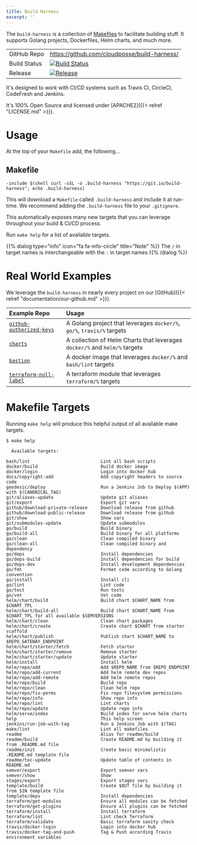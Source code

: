 ```yaml
---
title: Build Harness
excerpt: ''
---
```


The `build-harness` is a collection of [Makefiles](/tools/make) to facilitate building stuff. It supports Golang projects, Dockerfiles, Helm charts, and much more.

|              |                                                                                                                                        |
|:-------------|:---------------------------------------------------------------------------------------------------------------------------------------|
| GitHub Repo  | <https://github.com/cloudposse/build-harness/>                                                                                         |
| Build Status | [![Build Status](https://travis-ci.org/cloudposse/build-harness.svg)](https://travis-ci.org/cloudposse/build-harness)                  |
| Release      | [![Release](https://img.shields.io/github/release/cloudposse/build-harness.svg)](https://github.com/cloudposse/build-harness/releases) |

It's designed to work with CI/CD systems such as Travis CI, CircleCI, CodeFresh and Jenkins.

It's 100% Open Source and licensed under [APACHE2]({{< relref "LICENSE.md" >}}).

# Usage

At the top of your `Makefile` add, the following...

## Makefile

```shell
-include $(shell curl -sSL -o .build-harness "https://git.io/build-harness"; echo .build-harness)
```

This will download a `Makefile` called `.build-harness` and include it at run-time. We recommend adding the `.build-harness` file to your `.gitignore`.

This automatically exposes many new targets that you can leverage throughout your build & CI/CD process.

Run `make help` for a list of available targets.

{{% dialog type="info" icon="fa fa-info-circle" title="Note" %}}
The `/` in target names is interchangeable with the `:` in target names
{{% /dialog %}}

# Real World Examples

We leverage the `build-harness` in nearly every project on our [GitHub]({{< relref "documentation/our-github.md" >}}).

| Example Repo                                                                      | Usage                                                                      |
|:----------------------------------------------------------------------------------|:---------------------------------------------------------------------------|
| [`github-authorized-keys`](https://github.com/cloudposse/github-authorized-keys/) | A Golang project that leverages `docker/%`, `go/%`, `travis/%` targets     |
| [`charts`](https://github.com/cloudposse/charts/)                                 | A collection of Helm Charts that leverages `docker/%` and `helm/%` targets |
| [`bastion`](https://github.com/cloudposse/bastion/)                               | A docker image that leverages `docker/%` and `bash/lint` targets           |
| [`terraform-null-label`](https://github.com/cloudposse/terraform-null-label/)     | A terraform module that leverages `terraform/%` targets                    |

# Makefile Targets

Running `make help` will produce this helpful output of all available make targets.

```shell
$ make help

  Available targets:

bash/lint                           Lint all bash scripts
docker/build                        Build docker image
docker/login                        Login into docker hub
docs/copyright-add                  Add copyright headers to source code
geodesic/deploy                     Run a Jenkins Job to Deploy $(APP) with $(CANONICAL_TAG)
git/aliases-update                  Update git aliases
git/export                          Export git vars
github/download-private-release     Download release from github
github/download-public-release      Download release from github
git/show                            Show vars
git/submodules-update               Update submodules
go/build                            Build binary
go/build-all                        Build binary for all platforms
go/clean                            Clean compiled binary
go/clean-all                        Clean compiled binary and dependency
go/deps                             Install dependencies
go/deps-build                       Install dependencies for build
go/deps-dev                         Install development dependencies
go/fmt                              Format code according to Golang convention
go/install                          Install cli
go/lint                             Lint code
go/test                             Run tests
go/vet                              Vet code
helm/chart/build                    Build chart $CHART_NAME from $CHART_TPL
helm/chart/build-all                Build chart $CHART_NAME from $CHART_TPL for all available $SEMVERSIONS
helm/chart/clean                    Clean chart packages
helm/chart/create                   Create chart $CHART from starter scaffold
helm/chart/publish                  Publish chart $CHART_NAME to $REPO_GATEWAY_ENDPOINT
helm/chart/starter/fetch            Fetch starter
helm/chart/starter/remove           Remove starter
helm/chart/starter/update           Update starter
helm/install                        Install helm
helm/repo/add                       Add $REPO_NAME from $REPO_ENDPOINT
helm/repo/add-current               Add helm remote dev repos
helm/repo/add-remote                Add helm remote repos
helm/repo/build                     Build repo
helm/repo/clean                     Clean helm repo
helm/repo/fix-perms                 Fix repo filesystem permissions
helm/repo/info                      Show repo info
helm/repo/lint                      Lint charts
helm/repo/update                    Update repo info
helm/serve/index                    Build index for serve helm charts
help                                This help screen
jenkins/run-job-with-tag            Run a Jenkins Job with $(TAG)
make/lint                           Lint all makefiles
readme                              Alias for readme/build
readme/build                        Create README.md by building it from .README.md file
readme/init                         Create basic minimalistic .README.md template file
readme/toc-update                   Update table of contents in README.md
semver/export                       Export semver vars
semver/show                         Show
stages/export                       Export stages vars
template/build                      Create $OUT file by building it from $IN template file
template/deps                       Install dependencies
terraform/get-modules               Ensure all modules can be fetched
terraform/get-plugins               Ensure all plugins can be fetched
terraform/install                   Install terraform
terraform/lint                      Lint check Terraform
terraform/validate                  Basic terraform sanity check
travis/docker-login                 Login into docker hub
travis/docker-tag-and-push          Tag & Push according Travis environment variables
```
